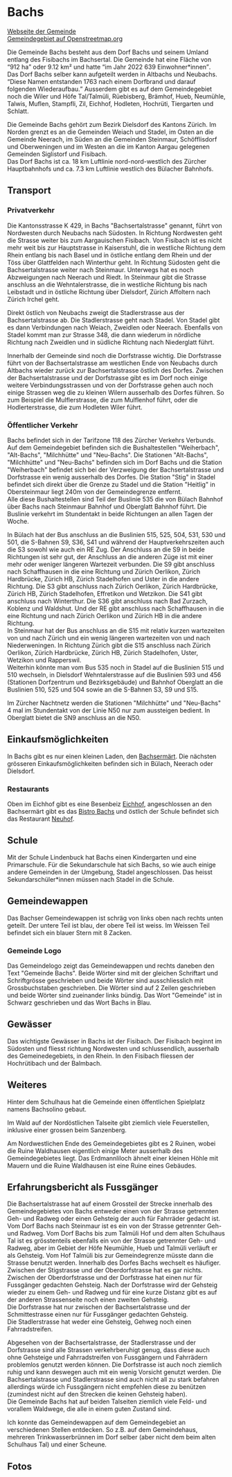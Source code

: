 # Bachs

[Webseite der Gemeinde](https://www.bachs.ch)  
[Gemeindegebiet auf Openstreetmap.org](https://www.openstreetmap.org/relation/1682085)

Die Gemeinde Bachs besteht aus dem Dorf Bachs und seinem Umland entlang des Fisibachs im Bachsertal. Die Gemeinde hat eine Fläche von <q cite="https://www.bachs.ch/statistisches-steuerfuesse/">912 ha</q> oder 9.12 km² und hatte <q cite="https://www.bachs.ch/statistisches-steuerfuesse/">im Jahr 2022 639 Einwohner\*innen</q>.  
Das Dorf Bachs selber kann aufgeteilt werden in Altbachs und Neubachs. <q cite="https://www.bachs.ch/geschichte/">Diese Namen entstanden 1763 nach einem Dorfbrand und darauf folgenden Wiederaufbau.</q> Ausserdem gibt es auf dem Gemeindegebiet noch die Wiler und Höfe Tal/Talmüli, Rüebisberg, Brämhof, Hueb, Neumühle, Talwis, Muflen, Stampfli, Zil, Eichhof, Hodleten, Hochrüti, Tiergarten und Schlatt.

Die Gemeinde Bachs gehört zum Bezirk Dielsdorf des Kantons Zürich. Im Norden grenzt es an die Gemeinden Weiach und Stadel, im Osten an die Gemeinde Neerach, im Süden an die Gemeinden Steinmaur, Schöfflisdorf und Oberweningen und im Westen an die im Kanton Aargau gelegenen Gemeinden Siglistorf und Fisibach.  
Das Dorf Bachs ist ca. 18 km Luftlinie nord-nord-westlich des Zürcher Hauptbahnhofs und ca. 7.3 km Luftlinie westlich des Bülacher Bahnhofs.

## Transport

### Privatverkehr

Die Kantonsstrasse K 429, in Bachs "Bachsertalstrasse" genannt, führt von Nordwesten durch Neubachs nach Südosten. In Richtung Nordwesten geht die Strasse weiter bis zum Aargauischen Fisibach. Von Fisibach ist es nicht mehr weit bis zur Hauptstrasse in Kaiserstuhl, die in westliche Richtung dem Rhein entlang bis nach Basel und in östliche entlang dem Rhein und der Töss über Glattfelden nach Winterthur geht. In Richtung Südosten geht die Bachsertalstrasse weiter nach Steinmaur. Unterwegs hat es noch Abzweigungen nach Neerach und Riedt. In Steinmaur gibt die Strasse anschluss an die Wehntalerstrasse, die in westliche Richtung bis nach Leibstadt und in östliche Richtung über Dielsdorf, Zürich Affoltern nach Zürich Irchel geht.

Direkt östlich von Neubachs zweigt die Stadlerstrasse aus der Bachsertalstrasse ab. Die Stadlerstrasse geht nach Stadel. Von Stadel gibt es dann Verbindungen nach Weiach, Zweidlen oder Neerach. Ebenfalls von Stadel kommt man zur Strasse 348, die dann wiederum in nördliche Richtung nach Zweidlen und in südliche Richtung nach Niederglatt führt.

Innerhalb der Gemeinde sind noch die Dorfstrasse wichtig. Die Dorfstrasse führt von der Bachsertalstrasse am westlichen Ende von Neubachs durch Altbachs wieder zurück zur Bachsertalstrasse östlich des Dorfes. Zwischen der Bachsertalstrasse und der Dorfstrasse gibt es im Dorf noch einige weitere Verbindungsstrassen und von der Dorfstrasse gehen auch noch einige Strassen weg die zu kleinen Wilern ausserhalb des Dorfes führen. So zum Beispiel die Mulflerstrasse, die zum Mulflenhof führt, oder die Hodlerterstrasse, die zum Hodleten Wiler führt.

### Öffentlicher Verkehr

Bachs befindet sich in der Tarifzone 118 des Zürcher Verkehrs Verbunds. Auf dem Gemeindegebiet befinden sich die Bushaltestellen "Weiherbach", "Alt-Bachs", "Milchhütte" und "Neu-Bachs". Die Stationen "Alt-Bachs", "Milchhütte" und "Neu-Bachs" befinden sich im Dorf Bachs und die Station "Weiherbach" befindet sich bei der Verzweigung der Bachsertalstrasse und Dorfstrasse ein wenig ausserhalb des Dorfes. Die Station "Stig" in Stadel befindet sich direkt über die Grenze zu Stadel und die Station "Heitlig" in Obersteinmaur liegt 240m von der Gemeindegrenze entfernt.  
Alle diese Bushaltestellen sind Teil der Buslinie 535 die von Bülach Bahnhof über Bachs nach Steinmaur Bahnhof und Oberglatt Bahnhof führt. Die Buslinie verkehrt im Stundentakt in beide Richtungen an allen Tagen der Woche.

In Bülach hat der Bus anschluss an die Buslinien 515, 525, 504, 531, 530 und 501, die S-Bahnen S9, S36, S41 und während der Hauptverkehrszeiten auch die S3 sowohl wie auch ein RE Zug. Der Anschluss an die S9 in beide Richtungen ist sehr gut, der Anschluss an die anderen Züge ist mit einer mehr oder weniger längeren Wartezeit verbunden. Die S9 gibt anschluss nach Schaffhausen in die eine Richtung und Zürich Oerlikon, Zürich Hardbrücke, Zürich HB, Zürich Stadelhofen und Uster in die andere Richtung. Die S3 gibt anschluss nach Zürich Oerlikon, Zürich Hardbrücke, Zürich HB, Zürich Stadelhofen, Effretikon und Wetzikon. Die S41 gibt anschluss nach Winterthur. Die S36 gibt anschluss nach Bad Zurzach, Koblenz und Waldshut. Und der RE gibt anschluss nach Schaffhausen in die eine Richtung und nach Zürich Oerlikon und Zürich HB in die andere Richtung.  
In Steinmaur hat der Bus anschluss an die S15 mit relativ kurzen wartezeiten von und nach Zürich und ein wenig längeren wartezeiten von und nach Niederweningen. In Richtung Zürich gibt die S15 anschluss nach Zürich Oerlikon, Zürich Hardbrücke, Zürich HB, Zürich Stadelhofen, Uster, Wetzikon und Rapperswil.  
Weiterhin könnte man vom Bus 535 noch in Stadel auf die Buslinien 515 und 510 wechseln, in Dielsdorf Wehntalerstrasse auf die Buslinien 593 und 456 (Stationen Dorfzentrum und Bezirksgebäude) und Bahnhof Oberglatt an die Buslinien 510, 525 und 504 sowie an die S-Bahnen S3, S9 und S15.

Im Zürcher Nachtnetz werden die Stationen "Milchhütte" und "Neu-Bachs" 4 mal im Stundentakt von der Linie N50 nur zum aussteigen bedient. In Oberglatt bietet die SN9 anschluss an die N50.

## Einkaufsmöglichkeiten

In Bachs gibt es nur einen kleinen Laden, den [Bachsermärt](https://www.bachsermaert.ch/). Die nächsten grösseren Einkaufsmöglichkeiten befinden sich in Bülach, Neerach oder Dielsdorf.

### Restaurants

Oben im Eichhof gibt es eine Besenbeiz [Eichhof](https://besenbeiz-eichhof.ch/), angeschlossen an den Bachsermärt gibt es das [Bistro Bachs](https://www.bachsermaert.ch/bistro-bachs/) und östlich der Schule befindet sich das Restaurant [Neuhof](https://www.neuhofbachs.com/).

## Schule

Mit der Schule Lindenbuck hat Bachs einen Kindergarten und eine Primarschule. Für die Sekundarschule hat sich Bachs, so wie auch einige andere Gemeinden in der Umgebung, Stadel angeschlossen. Das heisst Sekundarschüler\*innen müssen nach Stadel in die Schule.

## Gemeindewappen

Das Bachser Gemeindewappen ist schräg von links oben nach rechts unten geteilt. Der untere Teil ist blau, der obere Teil ist weiss. Im Weissen Teil befindet sich ein blauer Stern mit 8 Zacken.

### Gemeinde Logo

Das Gemeindelogo zeigt das Gemeindewappen und rechts daneben den Text "Gemeinde Bachs". Beide Wörter sind mit der gleichen Schriftart und Schriftgrösse geschrieben und beide Wörter sind ausschliesslich mit Grossbuchstaben geschrieben. Die Wörter sind auf 2 Zeilen geschrieben und beide Wörter sind zueinander links bündig. Das Wort "Gemeinde" ist in Schwarz geschrieben und das Wort Bachs in Blau.

## Gewässer

Das wichtigste Gewässer in Bachs ist der Fisibach. Der Fisibach beginnt im Südosten und fliesst richtung Nordwesten und schlussendlich, ausserhalb des Gemeinedegebiets, in den Rhein. In den Fisibach fliessen der Hochrütibach und der Balmbach.

## Weiteres

Hinter dem Schulhaus hat die Gemeinde einen öffentlichen Spielplatz namens Bachsolino gebaut.

Im Wald auf der Nordöstlichen Talseite gibt ziemlich viele Feuerstellen, inklusive einer grossen beim Sanzenberg.

Am Nordwestlichen Ende des Gemeindegebietes gibt es 2 Ruinen, wobei die Ruine Waldhausen eigentlich einige Meter ausserhalb des Gemeindegebietes liegt. Das Erdmannliloch ähnelt einer kleinen Höhle mit Mauern und die Ruine Waldhausen ist eine Ruine eines Gebäudes.

## Erfahrungsbericht als Fussgänger

Die Bachsertalstrasse hat auf einem Grossteil der Strecke innerhalb des Gemeindegebietes von Bachs entweder einen von der Strasse getrennten Geh- und Radweg oder einen Gehsteig der auch für Fahrräder gedacht ist. Vom Dorf Bachs nach Steinmaur ist es ein von der Strasse getrennter Geh- und Radweg. Vom Dorf Bachs bis zum Talmüli Hof und dem alten Schulhaus Tal ist es grösstenteils ebenfalls ein von der Strasse getrennter Geh- und Radweg, aber im Gebiet der Höfe Neumühle, Hueb und Talmüli verläuft er als Gehsteig. Vom Hof Talmüli bis zur Gemeindegrenze müsste dann die Strasse benutzt werden. Innerhalb des Dorfes Bachs wechselt es häufiger. Zwischen der Stigstrasse und der Oberdorfstrasse hat es gar nichts. Zwischen der Oberdorfstrasse und der Dorfstrasse hat einen nur für Fussgänger gedachten Gehsteig. Nach der Dorfstrasse wird der Gehsteig wieder zu einem Geh- und Radweg und für eine kurze Distanz gibt es auf der anderen Strassenseite noch einen zweiten Gehsteig.  
Die Dorfstrasse hat nur zwischen der Bachsertalstrasse und der Schmittestrasse einen nur für Fussgänger gedachten Gehsteig.  
Die Stadlerstrasse hat weder eine Gehsteig, Gehweg noch einen Fahrradstreifen.

Abgesehen von der Bachsertalstrasse, der Stadlerstrasse und der Dorfstrasse sind alle Strassen verkehrberuhigt genug, dass diese auch ohne Gehsteige und Fahrradstreifen von Fussgängern und Fahrrädern problemlos genutzt werden können. Die Dorfstrasse ist auch noch ziemlich ruhig und kann deswegen auch mit ein wenig Vorsicht genutzt werden. Die Bachsertalstrasse und Stadlerstrasse sind auch nicht all zu stark befahren allerdings würde ich Fussgängern nicht empfehlen diese zu benützen (zumindest nicht auf den Strecken die keinen Gehsteig haben).  
Die Gemeinde Bachs hat auf beiden Talseiten ziemlich viele Feld- und vorallem Waldwege, die alle in einem guten Zustand sind.

Ich konnte das Gemeindewappen auf dem Gemeindegebiet an verschiedenen Stellen entdecken. So z.B. auf dem Gemeindehaus, mehreren Trinkwasserbrünnen im Dorf selber (aber nicht dem beim alten Schulhaus Tal) und einer Scheune.

## Fotos
